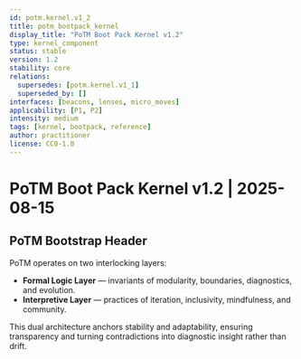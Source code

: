 ```yaml
---
id: potm.kernel.v1_2
title: potm_bootpack_kernel
display_title: "PoTM Boot Pack Kernel v1.2"
type: kernel_component
status: stable
version: 1.2
stability: core
relations:
  supersedes: [potm.kernel.v1_1]
  superseded_by: []
interfaces: [beacons, lenses, micro_moves]
applicability: [P1, P2]
intensity: medium
tags: [kernel, bootpack, reference]
author: practitioner
license: CC0-1.0
---
```

# PoTM Boot Pack Kernel v1.2 | 2025-08-15

## PoTM Bootstrap Header

PoTM operates on two interlocking layers:

- **Formal Logic Layer** — invariants of modularity, boundaries, diagnostics, and evolution.  
- **Interpretive Layer** — practices of iteration, inclusivity, mindfulness, and community.  

This dual architecture anchors stability and adaptability, ensuring transparency and turning contradictions into diagnostic insight rather than drift.

